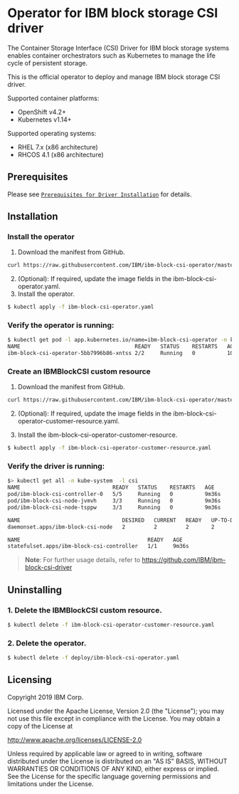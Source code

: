 # Operator for IBM block storage CSI driver
The Container Storage Interface (CSI) Driver for IBM block storage systems enables container orchestrators such as Kubernetes to manage the life cycle of persistent storage.

This is the official operator to deploy and manage IBM block storage CSI driver.

Supported container platforms:
  - OpenShift v4.2+
  - Kubernetes v1.14+

Supported operating systems:
  - RHEL 7.x (x86 architecture)
  - RHCOS 4.1 (x86 architecture)

## Prerequisites
Please see [`Prerequisites for Driver Installation`](https://github.com/IBM/ibm-block-csi-driver#prerequisites-for-driver-installation) for details.

## Installation

### Install the operator
1. Download the manifest from GitHub.
```bash
curl https://raw.githubusercontent.com/IBM/ibm-block-csi-operator/master/deploy/ibm-block-csi-operator.yaml > ibm-block-csi-operator.yaml
```
2. (Optional): If required, update the image fields in the ibm-block-csi-operator.yaml.
3. Install the operator.

<!-- $ kubectl apply -f csi_driver.yaml  (download and install csi_driver.yaml only if you are using Kubernetes v.1.14+) -->
```bash
$ kubectl apply -f ibm-block-csi-operator.yaml
```

### Verify the operator is running:

```bash
$ kubectl get pod -l app.kubernetes.io/name=ibm-block-csi-operator -n kube-system
NAME                                    READY   STATUS    RESTARTS   AGE
ibm-block-csi-operator-5bb7996b86-xntss 2/2     Running   0          10m
```

### Create an IBMBlockCSI custom resource


1. Download the manifest from GitHub.
```bash
curl https://raw.githubusercontent.com/IBM/ibm-block-csi-operator/master/deploy/ibm-block-csi-operator-customer-resource.yaml > ibm-block-csi-operator-customer-resource.yaml
```

2. (Optional): If required, update the image fields in the ibm-block-csi-operator-customer-resource.yaml.

3. Install the ibm-block-csi-operator-customer-resource.

<!-- $ kubectl apply -f ibm-block-csi-operator-customer-resource.yaml -->
```bash
$ kubectl apply -f ibm-block-csi-operator-customer-resource.yaml
```

### Verify the driver is running:

```bash
$> kubectl get all -n kube-system  -l csi
NAME                             READY   STATUS    RESTARTS   AGE
pod/ibm-block-csi-controller-0   5/5     Running   0          9m36s
pod/ibm-block-csi-node-jvmvh     3/3     Running   0          9m36s
pod/ibm-block-csi-node-tsppw     3/3     Running   0          9m36s

NAME                                DESIRED   CURRENT   READY   UP-TO-DATE   AVAILABLE   NODE SELECTOR   AGE
daemonset.apps/ibm-block-csi-node   2         2         2       2            2           <none>          9m36s

NAME                                        READY   AGE
statefulset.apps/ibm-block-csi-controller   1/1     9m36s
```

> **Note**: For further usage details, refer to https://github.com/IBM/ibm-block-csi-driver

## Uninstalling

### 1. Delete the IBMBlockCSI custom resource.
```bash
$ kubectl delete -f ibm-block-csi-operator-customer-resource.yaml
```

### 2. Delete the operator.
<!-- $ kubectl delete CSIDriver ibm-block-csi-driver -->
```bash
$ kubectl delete -f deploy/ibm-block-csi-operator.yaml
```

## Licensing

Copyright 2019 IBM Corp.

Licensed under the Apache License, Version 2.0 (the "License");
you may not use this file except in compliance with the License.
You may obtain a copy of the License at

http://www.apache.org/licenses/LICENSE-2.0

Unless required by applicable law or agreed to in writing, software
distributed under the License is distributed on an "AS IS" BASIS,
WITHOUT WARRANTIES OR CONDITIONS OF ANY KIND, either express or implied.
See the License for the specific language governing permissions and
limitations under the License.

